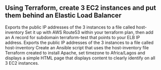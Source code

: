 <h2> Using Terraform, create 3 EC2 instances and put them behind an Elastic Load Balancer</h2>
 Exports the public IP addresses of the 3 instances to a file called host-inventory
 Set it up with AWS Route53 within your terraform plan, then add an A record for subdomain terraform-test that points to your ELB IP address.
 Exports the public IP addresses of the 3 instances to a file called host-inventory
 Create an Ansible script that uses the host-inventory file Terraform created to install Apache, set timezone to Africa/Lagos and displays a simple HTML page that displays content to clearly identify on all 3 EC2 instances.
